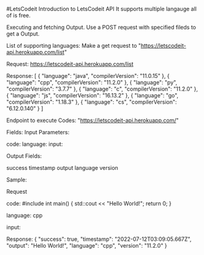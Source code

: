 #LetsCodeit
Introduction to LetsCodeit API
It supports multiple langauge all of is free.

Executing and fetching Output.
Use a POST request with specified fileds to get a Output.

List of supporting languages:
Make a get request to "https://letscodeit-api.herokuapp.com/list"

Request:
https://letscodeit-api.herokuapp.com/list

Response:
[
    {
        "language": "java",
        "compilerVersion": "11.0.15"
    },
    {
        "language": "cpp",
        "compilerVersion": "11.2.0"
    },
    {
        "language": "py",
        "compilerVersion": "3.7.7"
    },
    {
        "language": "c",
        "compilerVersion": "11.2.0"
    },
    {
        "language": "js",
        "compilerVersion": "16.13.2"
    },
    {
        "language": "go",
        "compilerVersion": "1.18.3"
    },
    {
        "language": "cs",
        "compilerVersion": "6.12.0.140"
    }
]

Endpoint to execute Codes:
"https://letscodeit-api.herokuapp.com/"

Fields:
Input Parameters:

code:
language:
input:

Output Fields:

success
timestamp
output
language
version

Sample:

Request

code:
#include <iostream>
int main() {
    std::cout << "Hello World!";
    return 0;
}

language:
cpp

input:

Response:
{
    "success": true,
    "timestamp": "2022-07-12T03:09:05.667Z",
    "output": "Hello World!",
    "language": "cpp",
    "version": "11.2.0"
}
